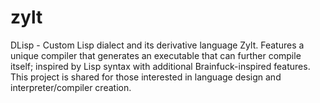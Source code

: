 # zylt
DLisp - Custom Lisp dialect and its derivative language Zylt.  Features a unique compiler that generates an executable that can further compile itself; inspired by Lisp syntax with additional Brainfuck-inspired features.  This project is shared for those interested in language design and interpreter/compiler creation.
